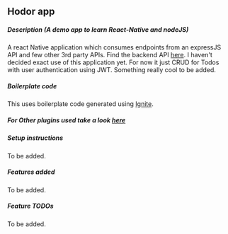 ## Hodor app
##### Description (A demo app to learn React-Native and nodeJS)
A react Native application which consumes endpoints from an expressJS API and few other 3rd party APIs.
Find the backend API [here](https://github.com/sghosh968/hodor-api).
I haven't decided exact use of this application yet. For now it just CRUD for Todos with user authentication using JWT. Something really cool to be added.

##### Boilerplate code
This uses boilerplate code generated using [Ignite](https://github.com/infinitered/ignite).

##### For Other plugins used take a look [here](https://raw.githubusercontent.com/sghosh968/hodor/master/package.json)

##### Setup instructions
To be added.

##### Features added
To be added.


##### Feature TODOs
To be added.
